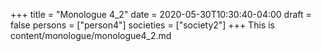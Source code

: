 +++
title = "Monologue 4_2"
date = 2020-05-30T10:30:40-04:00
draft = false
persons = ["person4"]
societies = ["society2"]
+++
This is content/monologue/monologue4_2.md
